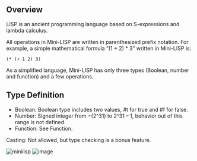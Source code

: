 ## Overview

LISP is an ancient programming language based on S-expressions and lambda calculus.

All operations in Mini-LISP are written in parenthesized prefix notation. For example, a
simple mathematical formula “(1 + 2) * 3” written in Mini-LISP is:
```
(* (+ 1 2) 3)
```
As a simplified language, Mini-LISP has only three types (Boolean, number and function)
and a few operations. 

## Type Definition

- Boolean: Boolean type includes two values, #t for true and #f for false.
- Number: Signed integer from −(2^31) to 2^31 – 1, behavior out of this range is not defined.
- Function: See Function.

Casting: Not allowed, but type checking is a bonus feature.

![minilisp](https://user-images.githubusercontent.com/94356490/141923854-3bc8377c-4013-4561-ad17-27f30c405ac5.PNG)
![image](https://user-images.githubusercontent.com/94356490/141924227-e5cf4138-61bb-4a93-9b6e-5814a6cef604.png)
